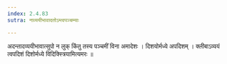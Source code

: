 ```yaml
---
index: 2.4.83
sutra: नाव्ययीभावादतोऽम्त्वपञ्चम्याः

---
```

अदन्तादव्ययीभावात्सुपो न लुक् किंतु तस्य पञ्चमीं विना अमादेशः । दिशयोर्मध्ये अपदिशम् । क्लीबाऽव्ययं त्वपदिशं दिशोर्मध्ये विदिक्स्त्रियामित्यमरः ॥ 
